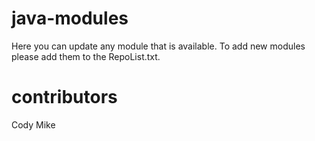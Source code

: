 # java-modules
Here you can update any module that is available.
To add new modules please add them to the RepoList.txt. 
# contributors
Cody 
Mike
